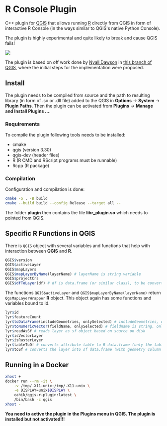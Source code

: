 # R Console Plugin

C++ plugin for [QGIS](https://qgis.org/) that allows running [R](https://cran.r-project.org/) directly from QGIS in form of interactive R Console (in the ways similar to QGIS's native Python Console).

The plugin is highly experimental and quite likely to break and cause QGIS fails!

![](https://img.shields.io/badge/lifecycle-experimental-orange)

The plugin is based on off work done by [Nyall Dawson](https://github.com/nyalldawson) in [this branch of QGIS](https://github.com/nyalldawson/QGIS/tree/r_console), where the initial steps for the implementation were proposed.

## Install

The plugin needs to be compiled from source and the path to resulting library (in form of .so or .dll file) added to the QGIS in **Options** -> **System** -> **Plugin Paths**. Then the plugin can be activated from **Plugins** -> **Manage and Install Plugins ...**.

### Requirements

To compile the plugin following tools needs to be installed:

- cmake
- qgis (version 3.30)
- qgis-dev (header files)
- R (R CMD and RScript programs must be runnable)
- Rcpp (R package)

### Compilation

Configuration and compilation is done:

```bash
cmake -S . -B build
cmake --build build --config Release --target all --
```

The folder **plugin** then contains the file **libr_plugin.so** which needs to pointed from QGIS.

## Specific R Functions in QGIS

There is `QGIS` object with several variables and functions that help with interaction between **QGIS** and **R**.

```R
QGIS$version
QGIS$activeLayer
QGIS$mapLayers
QGIS$mapLayerByName(layerName) # layerName is string variable
QGIS$projectCrs
QGIS$dfToLayer(df) # df is data.frame (or similar class), to be converted into QGIS layer
```

The functions `QGIS$activeLayer` and `QGIS$mapLayerByName(layerName)` return `QgsMapLayerWrapper` **R** object. This object again has some functions and variables bound to id.

```R
lyr$id
lyr$featureCount
lyr$toDataFrame(includeGeometries, onlySelected) # includeGeometries, onlySelected are boolean variables, creates data.frame optionally with geometry (using sf package)
lyr$toNumericVector(fieldName, onlySelected) # fieldname is string, onlySelected is boolean
lyr$readAsSf # reads layer as sf object based on source on disk
lyr$isVectorLayer
lyr$isRasterLayer
lyr$tableToDf # converts attribute table to R data.frame (only the table, no geometries)
lyr$toSf # converts the layer into sf data.frame (with geometry column and crs set from the layer)
```

## Running in a Docker

```bash
xhost +
docker run --rm -it \
    -v /tmp/.X11-unix:/tmp/.X11-unix \
    -e DISPLAY=unix$DISPLAY \
    cahik/qgis-r-plugin:latest \
    /bin/bash -c qgis
xhost -
```

**You need to active the plugin in the Plugins menu in QGIS. The plugin is installed but not activated!!!**
